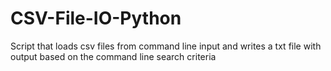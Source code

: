 # CSV-File-IO-Python
Script that loads csv files from command line input and writes a txt file with output based on the command line search criteria
